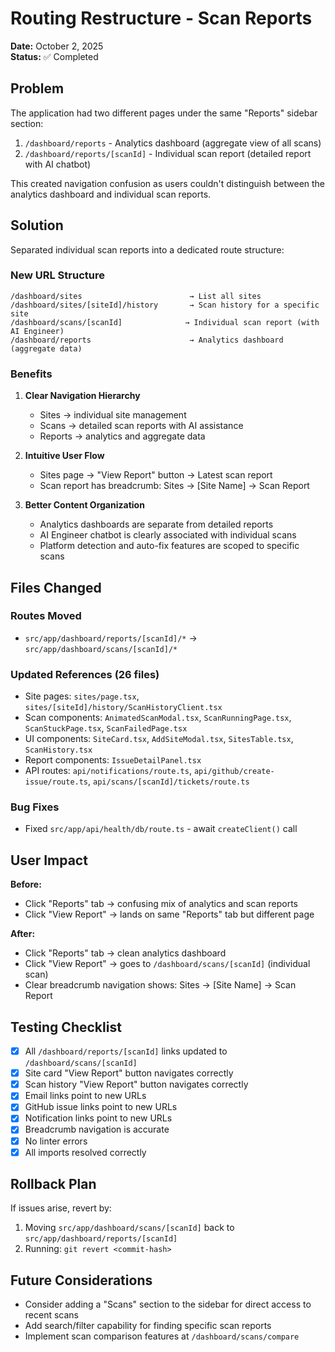 # Routing Restructure - Scan Reports

**Date:** October 2, 2025  
**Status:** ✅ Completed

## Problem

The application had two different pages under the same "Reports" sidebar section:
1. `/dashboard/reports` - Analytics dashboard (aggregate view of all scans)
2. `/dashboard/reports/[scanId]` - Individual scan report (detailed report with AI chatbot)

This created navigation confusion as users couldn't distinguish between the analytics dashboard and individual scan reports.

## Solution

Separated individual scan reports into a dedicated route structure:

### New URL Structure

```
/dashboard/sites                        → List all sites
/dashboard/sites/[siteId]/history       → Scan history for a specific site
/dashboard/scans/[scanId]              → Individual scan report (with AI Engineer)
/dashboard/reports                      → Analytics dashboard (aggregate data)
```

### Benefits

1. **Clear Navigation Hierarchy**
   - Sites → individual site management
   - Scans → detailed scan reports with AI assistance
   - Reports → analytics and aggregate data

2. **Intuitive User Flow**
   - Sites page → "View Report" button → Latest scan report
   - Scan report has breadcrumb: Sites → [Site Name] → Scan Report

3. **Better Content Organization**
   - Analytics dashboards are separate from detailed reports
   - AI Engineer chatbot is clearly associated with individual scans
   - Platform detection and auto-fix features are scoped to specific scans

## Files Changed

### Routes Moved
- `src/app/dashboard/reports/[scanId]/*` → `src/app/dashboard/scans/[scanId]/*`

### Updated References (26 files)
- Site pages: `sites/page.tsx`, `sites/[siteId]/history/ScanHistoryClient.tsx`
- Scan components: `AnimatedScanModal.tsx`, `ScanRunningPage.tsx`, `ScanStuckPage.tsx`, `ScanFailedPage.tsx`
- UI components: `SiteCard.tsx`, `AddSiteModal.tsx`, `SitesTable.tsx`, `ScanHistory.tsx`
- Report components: `IssueDetailPanel.tsx`
- API routes: `api/notifications/route.ts`, `api/github/create-issue/route.ts`, `api/scans/[scanId]/tickets/route.ts`

### Bug Fixes
- Fixed `src/app/api/health/db/route.ts` - await `createClient()` call

## User Impact

**Before:**
- Click "Reports" tab → confusing mix of analytics and scan reports
- Click "View Report" → lands on same "Reports" tab but different page

**After:**
- Click "Reports" tab → clean analytics dashboard
- Click "View Report" → goes to `/dashboard/scans/[scanId]` (individual scan)
- Clear breadcrumb navigation shows: Sites → [Site Name] → Scan Report

## Testing Checklist

- [x] All `/dashboard/reports/[scanId]` links updated to `/dashboard/scans/[scanId]`
- [x] Site card "View Report" button navigates correctly
- [x] Scan history "View Report" button navigates correctly
- [x] Email links point to new URLs
- [x] GitHub issue links point to new URLs
- [x] Notification links point to new URLs
- [x] Breadcrumb navigation is accurate
- [x] No linter errors
- [x] All imports resolved correctly

## Rollback Plan

If issues arise, revert by:
1. Moving `src/app/dashboard/scans/[scanId]` back to `src/app/dashboard/reports/[scanId]`
2. Running: `git revert <commit-hash>`

## Future Considerations

- Consider adding a "Scans" section to the sidebar for direct access to recent scans
- Add search/filter capability for finding specific scan reports
- Implement scan comparison features at `/dashboard/scans/compare`

